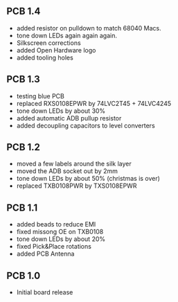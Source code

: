 ## PCB 1.4
- added resistor on pulldown to match 68040 Macs.
- tone down LEDs again again again.
- Silkscreen corrections
- added Open Hardware logo
- added tooling holes

## PCB 1.3
- testing blue PCB
- replaced RXS0108EPWR by 74LVC2T45 + 74LVC4245
- tone down LEDs by about 30%
- added automatic ADB pullup resistor
- added decoupling capacitors to level converters

## PCB 1.2
- moved a few labels around the silk layer
- moved the ADB socket out by 2mm
- tone down LEDs by about 50% (christmas is over)
- replaced TXB0108PWR by TXS0108EPWR

## PCB 1.1
- added beads to reduce EMI
- fixed missong OE on TXB0108
- tone down LEDs by about 20%
- fixed Pick&Place rotations
- added PCB Antenna

## PCB 1.0
- Initial board release
